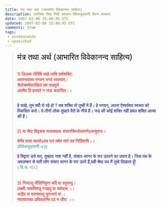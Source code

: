 ```yaml
---           
title: मंत्र तथा अर्थ (आभारित विवेकानन्द साहित्य)
description: उपनिषद गीता निती शतकम विवेकचुडामणी वैरग्य शतकम
date: 2007-02-06 15:40:45 UTC
updated: 2007-02-06 15:40:45 UTC
comments: true
tags: 
 - vivekananda
 - upanishad
---
```

<blockquote><p align="justify"><span style="color:#ff0000;"><span style="font-size:180%;color:#000000;">मंत्र तथा अर्थ (आभारित विवेकानन्द साहित्य)</span> </span></p><span style="color:#ff0000;"><p align="left"><br />1) किन्नाम रोदिषि सखे त्वयि सर्वशक्ति:<br />आमन्त्रयस्व भगवन् भगदं स्वरूपम्।<br />त्रैलोक्यमेतदखिलं तव पादमूले<br />आत्मैव हि प्रभवते न जडः कदाचित्।।</p></span><span style="color:#ff0000;"><p align="left"><br /><span style="color:#000099;">हे सखे, तुम क्योँ रो रहे हो ? सब शक्ति तो तुम्हीं में हैं। हे भगवन्, अपना ऐश्वर्यमय स्वरूप को विकसित करो। ये तीनों लोक तुम्हारे पैरों के नीचे हैं। जड की कोई शक्ति नहीं प्रबल शक्ति आत्मा की हैं।</span> </p><p align="left"><br />2) मा भैष्ट विद्वस्त्व नास्त्यपायः संसारसिन्धोस्तरणेsस्त्युपायः।</p><p align="left">येनैव याता यतयोsस्य पारं तमेव मार्ग तव निर्दिशामि।।<br /><span style="color:#339999;">(विवेकचुडामणी-४३)</span></p><p align="left"><span style="color:#000099;">हे विद्वन! डरो मत्; तुम्हारा नाश नहीं है, संसार-सागर के पार उतरने का उपाय है। जिस पथ के अवलम्बन से यती लोग संसार सागर के पार उतरे हैं,वही श्रेष्ठ पथ मैं तुम्हे दिखाता हूँ!</span><br /><span style="color:#339999;">( वि.स. १/८)</span><br /><br /><br />3) निन्दन्तु नीतिनिपुणा यदि वा स्तुवन्तु।<br />लक्ष्मीः समाविशतु गच्छतु वा यथेष्टम् ।।<br />अद्यैव वा मरणमस्तु युगान्तरे वा ।<br />न्याय्यात्पथः प्रविचलन्ति पदं न धीराः ।।</span></p></blockquote>